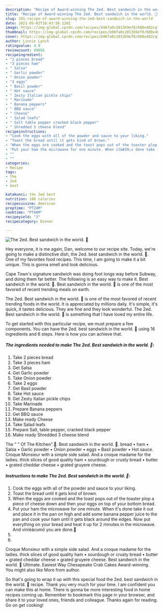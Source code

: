 ```yaml
---
description: "Recipe of Award-winning The 2ed. Best sandwich in the world. 🙂"
title: "Recipe of Award-winning The 2ed. Best sandwich in the world. 🙂"
slug: 191-recipe-of-award-winning-the-2ed-best-sandwich-in-the-world
date: 2021-05-02T16:43:58.126Z
image: https://img-global.cpcdn.com/recipes/b96fa0c2013b9ef8/680x482cq70/the-2ed-best-sandwich-in-the-world-recipe-main-photo.jpg
thumbnail: https://img-global.cpcdn.com/recipes/b96fa0c2013b9ef8/680x482cq70/the-2ed-best-sandwich-in-the-world-recipe-main-photo.jpg
cover: https://img-global.cpcdn.com/recipes/b96fa0c2013b9ef8/680x482cq70/the-2ed-best-sandwich-in-the-world-recipe-main-photo.jpg
author: Linnie Lynch
ratingvalue: 4.9
reviewcount: 49056
recipeingredient:
- "2 pieces bread"
- "3 pieces ham"
- " Salsa"
- " Garlic powder"
- " Onion powder"
- "2 eggs"
- " Basil powder"
- " Hot sauce"
- " Zesty Italian pickle chips"
- " Marinade"
- " Banana peppers"
- " BBQ sauce"
- " Cheese"
- " Salad leafs"
- " Salt table pepper cracked black pepper"
- " Shredded 3 cheese blend"
recipeinstructions:
- "Cook the eggs with all of the powder and sauce to your liking."
- "Toast the bread until it gets kind of brown."
- "When the eggs are cooked and the toast pops out of the toaster plop a piece of cheese down and then your eggs on top of your bottom bread."
- "Put your ham the microwave for one minute. When it&#39;s done take it out and place it in the pan on high and add some banana pepper juice to the pan and cook your ham until it gets black around the edges. Now put everything on your bread and heat it up for 2 minutes in the microwave. And vinièàcumõ you are done.🙂"
- ""
- ""
categories:
- Recipe
tags:
- the
- 2ed
- best

katakunci: the 2ed best 
nutrition: 100 calories
recipecuisine: American
preptime: "PT24M"
cooktime: "PT48M"
recipeyield: "3"
recipecategory: Dinner

---
```



![The 2ed. Best sandwich in the world. 🙂](https://img-global.cpcdn.com/recipes/b96fa0c2013b9ef8/680x482cq70/the-2ed-best-sandwich-in-the-world-recipe-main-photo.jpg)

Hey everyone, it is me again, Dan, welcome to our recipe site. Today, we're going to make a distinctive dish, the 2ed. best sandwich in the world. 🙂. One of my favorites food recipes. This time, I am going to make it a bit unique. This is gonna smell and look delicious.

Cape Town&#39;s signature sandwich was doing foot longs way before Subway, and doing them far better. The following is an easy way to make it. Best sandwich in the world. 🙂. Best sandwich in the world. 🙂 is one of the most favored of recent trending meals on earth.

The 2ed. Best sandwich in the world. 🙂 is one of the most favored of recent trending foods in the world. It is appreciated by millions daily. It's simple, it's quick, it tastes delicious. They are fine and they look wonderful. The 2ed. Best sandwich in the world. 🙂 is something that I have loved my entire life.


To get started with this particular recipe, we must prepare a few components. You can have the 2ed. best sandwich in the world. 🙂 using 16 ingredients and 6 steps. Here is how you can achieve that.

<!--inarticleads1-->

##### The ingredients needed to make The 2ed. Best sandwich in the world. 🙂:

1. Take 2 pieces bread
1. Take 3 pieces ham
1. Get  Salsa
1. Get  Garlic powder
1. Take  Onion powder
1. Take 2 eggs
1. Get  Basil powder
1. Take  Hot sauce
1. Get  Zesty Italian pickle chips
1. Take  Marinade
1. Prepare  Banana peppers
1. Get  BBQ sauce
1. Make ready  Cheese
1. Take  Salad leafs
1. Prepare  Salt, table pepper, cracked black pepper
1. Make ready  Shredded 3 cheese blend


The &#34; &#34; Of The Kitchen&#34;.🙂. Best sandwich in the world. 🙂. bread • ham • Salsa • Garlic powder • Onion powder • eggs • Basil powder • Hot sauce. Croque Monsieur with a simple side salad. And a croque madame for the ladies. thick slices of good quality ham • sourdough or crusty bread • butter • grated cheddar cheese • grated gruyere cheese. 

<!--inarticleads2-->

##### Instructions to make The 2ed. Best sandwich in the world. 🙂:

1. Cook the eggs with all of the powder and sauce to your liking.
1. Toast the bread until it gets kind of brown.
1. When the eggs are cooked and the toast pops out of the toaster plop a piece of cheese down and then your eggs on top of your bottom bread.
1. Put your ham the microwave for one minute. When it&#39;s done take it out and place it in the pan on high and add some banana pepper juice to the pan and cook your ham until it gets black around the edges. Now put everything on your bread and heat it up for 2 minutes in the microwave. And vinièàcumõ you are done.🙂
1. 
1. 


Croque Monsieur with a simple side salad. And a croque madame for the ladies. thick slices of good quality ham • sourdough or crusty bread • butter • grated cheddar cheese • grated gruyere cheese. Best sandwich in the world. 🙂 Ultimate. Easiest Way Chesapeake Crab Cakes Award-winning. You might also like More from author. 

So that's going to wrap it up with this special food the 2ed. best sandwich in the world. 🙂 recipe. Thank you very much for your time. I am confident you can make this at home. There is gonna be more interesting food in home recipes coming up. Remember to bookmark this page in your browser, and share it to your loved ones, friends and colleague. Thanks again for reading. Go on get cooking!
